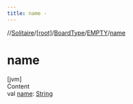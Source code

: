 ```yaml
---
title: name -
---
```

//[Solitaire](../../../index.md)/[[root]](../../index.md)/[BoardType](../index.md)/[EMPTY](index.md)/[name](name.md)



# name  
[jvm]  
Content  
val [name](name.md): [String](https://kotlinlang.org/api/latest/jvm/stdlib/kotlin/-string/index.html)  



